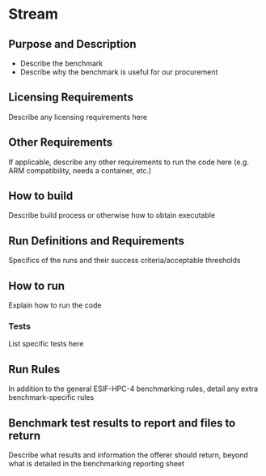 # Stream

## Purpose and Description

- Describe the benchmark
- Describe why the benchmark is useful for our procurement

## Licensing Requirements

Describe any licensing requirements here

## Other Requirements

If applicable, describe any other requirements to run the code here (e.g. ARM compatibility, needs a container, etc.)

## How to build

Describe build process or otherwise how to obtain executable

## Run Definitions and Requirements

Specifics of the runs and their success criteria/acceptable thresholds

## How to run

Explain how to run the code

### Tests

List specific tests here

## Run Rules

In addition to the general ESIF-HPC-4 benchmarking rules, detail any extra benchmark-specific rules

## Benchmark test results to report and files to return

Describe what results and information the offerer should return, beyond what is detailed in the benchmarking reporting sheet
